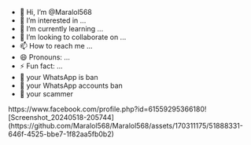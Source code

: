 - 👋 Hi, I’m @Maralol568
- 👀 I’m interested in ...
- 🌱 I’m currently learning ...
- 💞️ I’m looking to collaborate on ...
- 📫 How to reach me ...
- 😄 Pronouns: ...
- ⚡ Fun fact: ...
- 🚫 your WhatsApp is ban
- 🚫 your WhatsApp accounts ban
- 🚫 your scammer 
<!---
Maralol568/Maralol568 is a ✨ special ✨ repository because its `README.md` (this file) appears on your GitHub profile.
You can click the Preview link to take a look at your changes.
--->https://www.facebook.com/profile.php?id=61559295366180![Screenshot_20240518-205744](https://github.com/Maralol568/Maralol568/assets/170311175/51888331-646f-4525-bbe7-1f82aa5fb0b2)

